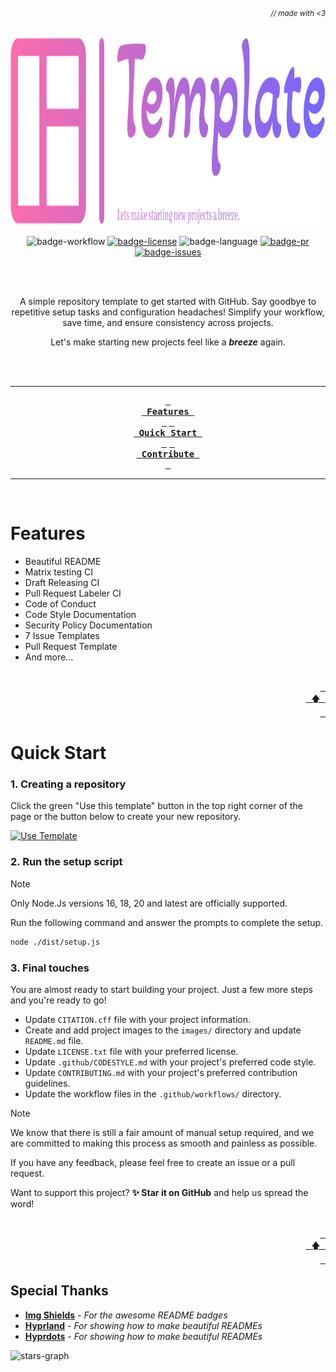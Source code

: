 ###### _<div align="right"><sub>// made with <3</sub></div>_

<div align="center">

<!-- Project Banner -->

<a href="https://github.com/caffeine-addictt/template">
  <img src="https://github.com/caffeine-addictt/template/blob/main/assets/transparent-logo.svg" width="750" height="300" alt="">
</a>

<br>

<!-- Badges -->

![badge-workflow]
[![badge-license]][license]
![badge-language]
[![badge-pr]][prs]
[![badge-issues]][issues]

<br><br>

<!-- Description -->

A simple repository template to get started with GitHub.
Say goodbye to repetitive setup tasks and configuration headaches!
Simplify your workflow, save time, and ensure consistency across projects.

Let's make starting new projects feel like a **_breeze_** again.

<br><br>

---

<!-- TOC -->

**[<kbd> <br> Features <br> </kbd>](#features)**
**[<kbd> <br> Quick Start <br> </kbd>](#quick-start)**
**[<kbd> <br> Contribute <br> </kbd>][contribute]**

---

<br>

</div>

# Features

- Beautiful README
- Matrix testing CI
- Draft Releasing CI
- Pull Request Labeler CI
- Code of Conduct
- Code Style Documentation
- Security Policy Documentation
- 7 Issue Templates
- Pull Request Template
- And more...

<div align="right">
  <br>
  <a href="#-made-with-3"><kbd> <br> 🡅 <br> </kbd></a>
</div>

# Quick Start

### 1. Creating a repository

Click the green "Use this template" button in the top right corner of the page
or the button below to create your new repository.

[![Use Template][badge-use]][use-url]

### 2. Run the setup script

> [!NOTE]
> Only Node.Js versions 16, 18, 20 and latest are officially supported.

Run the following command and answer the prompts to complete the setup.

```sh
node ./dist/setup.js
```

### 3. Final touches

You are almost ready to start building your project.
Just a few more steps and you're ready to go!

- Update `CITATION.cff` file with your project information.
- Create and add project images to the `images/` directory
  and update `README.md` file.
- Update `LICENSE.txt` file with your preferred license.
- Update `.github/CODESTYLE.md` with your project's preferred code style.
- Update `CONTRIBUTING.md` with your project's preferred contribution guidelines.
- Update the workflow files in the `.github/workflows/` directory.

> [!NOTE]
> We know that there is still a fair amount of manual setup required,
> and we are committed to making this process as smooth and painless as possible.
>
> If you have any feedback, please feel free to create an issue or a pull request.

Want to support this project? **✨ Star it on GitHub** and help us spread the word!

<div align="right">
  <br>
  <a href="#-made-with-3"><kbd> <br> 🡅 <br> </kbd></a>
</div>

## Special Thanks

- **[Img Shields][img-shields]** - _For the awesome README badges_
- **[Hyprland][hyprland]** - _For showing how to make beautiful READMEs_
- **[Hyprdots][hyprdots]** - _For showing how to make beautiful READMEs_

![stars-graph]

<!-- MARKDOWN LINKS & IMAGES -->
<!-- https://www.markdownguide.org/basic-syntax/#reference-style-links -->

[stars-graph]: https://starchart.cc/caffeine-addictt/template.svg?variant=adaptive
[prs]: https://github.com/caffeine-addictt/template/pulls
[issues]: https://github.com/caffeine-addictt/template/issues
[license]: https://github.com/caffeine-addictt/template/blob/main/LICENSE

<!---------------- {{Links}} ---------------->

[use-url]: https://github.com/new?template_name=template&template_owner=caffeine-addictt
[contribute]: https://github.com/caffeine-addictt/template/blob/main/CONTRIBUTING.md

<!---------------- {{Thanks}} ---------------->

[hyprland]: https://github.com/hyprwm/Hyprland
[hyprdots]: https://github.com/prasanthrangan/hyprdots
[img-shields]: https://shields.io

<!---------------- {{Badges}} ---------------->

[badge-workflow]: https://github.com/caffeine-addictt/template/actions/workflows/test-worker.yml/badge.svg
[badge-issues]: https://img.shields.io/github/issues/caffeine-addictt/template
[badge-pr]: https://img.shields.io/github/issues-pr/caffeine-addictt/template
[badge-language]: https://img.shields.io/github/languages/top/caffeine-addictt/template
[badge-license]: https://img.shields.io/github/license/caffeine-addictt/template
[badge-use]: https://img.shields.io/badge/Use%20template-FFFFFF?style=for-the-badge
